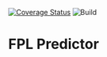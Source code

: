[![Coverage Status](https://coveralls.io/repos/github/bjeffrey92/fpl_predictor/badge.svg?branch=main)](https://coveralls.io/github/bjeffrey92/fpl_predictor?branch=main)
![Build](https://github.com/bjeffrey92/fpl_predictor/actions/workflows/poetry-pytest.yml/badge.svg?branch=main)

# FPL Predictor
